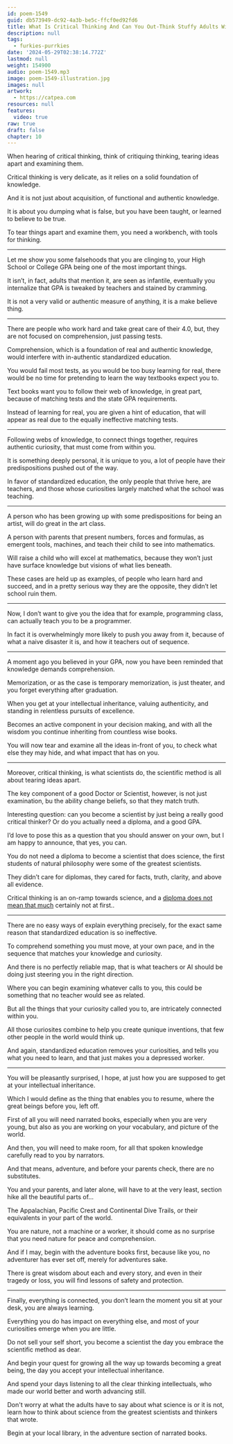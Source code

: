 ```yaml
---
id: poem-1549
guid: db573949-dc92-4a3b-be5c-ffcf0ed92fd6
title: What Is Critical Thinking And Can You Out-Think Stuffy Adults With It?
description: null
tags:
  - furkies-purrkies
date: '2024-05-29T02:38:14.772Z'
lastmod: null
weight: 154900
audio: poem-1549.mp3
image: poem-1549-illustration.jpg
images: null
artwork:
  - https://catpea.com
resources: null
features:
  video: true
raw: true
draft: false
chapter: 10
---
```


When hearing of critical thinking,
think of critiquing thinking, tearing ideas apart and examining them.

Critical thinking is very delicate,
as it relies on a solid foundation of knowledge.

And it is not just about acquisition,
of functional and authentic knowledge.

It is about you dumping what is false,
but you have been taught, or learned to believe to be true.

To tear things apart and examine them,
you need a workbench, with tools for thinking.

---

Let me show you some falsehoods that you are clinging to,
your High School or College GPA being one of the most important things.

It isn’t, in fact, adults that mention it, are seen as infantile,
eventually you internalize that GPA is tweaked by teachers and stained by cramming.

It is not a very valid or authentic measure of anything,
it is a make believe thing.

---

There are people who work hard and take great care of their 4.0,
but, they are not focused on comprehension, just passing tests.

Comprehension, which is a foundation of real and authentic knowledge,
would interfere with in-authentic standardized education.

You would fail most tests, as you would be too busy learning for real,
there would be no time for pretending to learn the way textbooks expect you to.

Text books want you to follow their web of knowledge,
in great part, because of matching tests and the state GPA requirements.

Instead of learning for real, you are given a hint of education,
that will appear as real due to the equally ineffective matching tests.

---

Following webs of knowledge, to connect things together,
requires authentic curiosity, that must come from within you.

It is something deeply personal, it is unique to you,
a lot of people have their predispositions pushed out of the way.

In favor of standardized education, the only people that thrive here,
are teachers, and those whose curiosities largely matched what the school was teaching.

---

A person who has been growing up with some predispositions for being an artist,
will do great in the art class.

A person with parents that present numbers, forces and formulas,
as emergent tools, machines, and teach their child to see into mathematics.

Will raise a child who will excel at mathematics,
because they won’t just have surface knowledge but visions of what lies beneath.

These cases are held up as examples, of people who learn hard and succeed,
and in a pretty serious way they are the opposite, they didn’t let school ruin them.

---

Now, I don’t want to give you the idea that for example, programming class,
can actually teach you to be a programmer.

In fact it is overwhelmingly more likely to push you away from it,
because of what a naive disaster it is, and how it teachers out of sequence.

---

A moment ago you believed in your GPA,
now you have been reminded that knowledge demands comprehension.

Memorization, or as the case is temporary memorization,
is just theater, and you forget everything after graduation.

When you get at your intellectual inheritance,
valuing authenticity, and standing in relentless pursuits of excellence.

Becomes an active component in your decision making,
and with all the wisdom you continue inheriting from countless wise books.

You will now tear and examine all the ideas in-front of you,
to check what else they may hide, and what impact that has on you.

---

Moreover, critical thinking, is what scientists do,
the scientific method is all about tearing ideas apart.

The key component of a good Doctor or Scientist, however,
is not just examination, bu the ability change beliefs, so that they match truth.

Interesting question: can you become a scientist by just being a really good critical thinker?
Or do you actually need a diploma, and a good GPA.

I’d love to pose this as a question that you should answer on your own,
but I am happy to announce, that yes, you can.

You do not need a diploma to become a scientist that does science,
the first students of natural philosophy were some of the greatest scientists.

They didn’t care for diplomas,
they cared for facts, truth, clarity, and above all evidence.

Critical thinking is an on-ramp towards science,
and a [diploma does not mean that much][1] certainly not at first..

---

There are no easy ways of explain everything precisely,
for the exact same reason that standardized education is so ineffective.

To comprehend something you must move,
at your own pace, and in the sequence that matches your knowledge and curiosity.

And there is no perfectly reliable map,
that is what teachers or AI should be doing just steering you in the right direction.

Where you can begin examining whatever calls to you,
this could be something that no teacher would see as related.

But all the things that your curiosity called you to,
are intricately connected within you.

All those curiosites combine to help you create qunique inventions,
that few other people in the world would think up.

And again, standardized education removes your curiosities,
and tells you what you need to learn, and that just makes you a depressed worker.

---

You will be pleasantly surprised, I hope,
at just how you are supposed to get at your intellectual inheritance.

Which I would define as the thing that enables you to resume,
where the great beings before you, left off.

First of all you will need narrated books, especially when you are very young,
but also as you are working on your vocabulary, and picture of the world.

And then, you will need to make room,
for all that spoken knowledge carefully read to you by narrators.

And that means,
adventure, and before your parents check, there are no substitutes.

You and your parents, and later alone, will have to at the very least,
section hike all the beautiful parts of…

The Appalachian, Pacific Crest and Continental Dive Trails,
or their equivalents in your part of the world.

You are nature, not a machine or a worker,
it should come as no surprise that you need nature for peace and comprehension.

And if I may, begin with the adventure books first,
because like you, no adventurer has ever set off, merely for adventures sake.

There is great wisdom about each and every story,
and even in their tragedy or loss, you will find lessons of safety and protection.

---

Finally, everything is connected,
you don’t learn the moment you sit at your desk, you are always learning.

Everything you do has impact on everything else,
and most of your curiosities emerge when you are little.

Do not sell your self short,
you become a scientist the day you embrace the scientific method as dear.

And begin your quest for growing all the way up towards becoming a great being,
the day you accept your intellectual inheritance.

And spend your days listening to all the clear thinking intellectuals,
who made our world better and worth advancing still.

Don't worry at what the adults have to say about what science is or it is not,
learn how to think about science from the greatest scientists and thinkers that wrote.

Begin at your local library,
in the adventure section of narrated books.

[1]: https://www.youtube.com/watch?v=s83NzS93wXY
